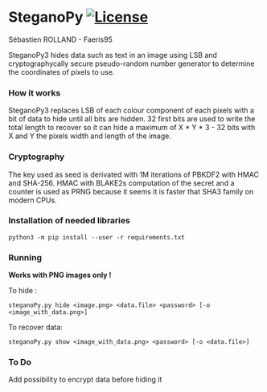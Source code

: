 # SteganoPy [![License](https://img.shields.io/badge/license-Apache%20License%202.0-blue)](https://raw.githubusercontent.com/Faeris95/SteganoPy3/master/LICENSE)

Sébastien ROLLAND - Faeris95

SteganoPy3 hides data such as text in an image using LSB and cryptographycally secure pseudo-random number generator to determine the coordinates of pixels to use.

### How it works

SteganoPy3 replaces LSB of each colour component of each pixels with a bit of data to hide until all bits are hidden. 32 first bits are used to write the total length to recover so it can hide a maximum of X * Y * 3 - 32 bits with X and Y the pixels width and length of the image. 

### Cryptography

The key used as seed is derivated with 1M iterations of PBKDF2 with HMAC and SHA-256. 
HMAC with BLAKE2s computation of the secret and a counter is used as PRNG because it seems it is faster that SHA3 family on modern CPUs. 

### Installation of needed libraries
```
python3 -m pip install --user -r requirements.txt
```
### Running
<strong>Works with PNG images only !</strong>

To hide :
```
steganoPy.py hide <image.png> <data.file> <password> [-o <image_with_data.png>]
```

To recover data:
```
steganoPy.py show <image_with_data.png> <password> [-o <data.file>]
```
### To Do

Add possibility to encrypt data before hiding it
